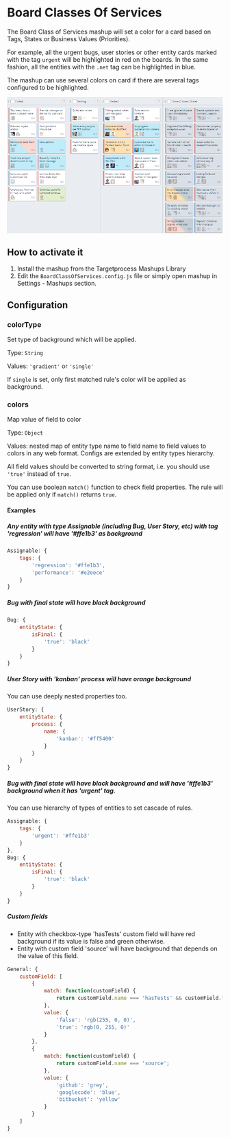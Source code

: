 # Board Classes Of Services

The Board Class of Services mashup will set a color for a card based on Tags, States or Business Values (Priorities).

For example, all the urgent bugs, user stories or other entity cards marked with the tag `urgent` will be highlighted in red on the boards. In the same fashion, all the entities with the `.net` tag can be highlighted in blue.  

The mashup can use several colors on card if there are several tags configured to be highlighted.

![Board Class Of Services](https://github.com/TargetProcess/TP3MashupLibrary/raw/master/Board%20Classes%20Of%20Services/BoardClassOfServices.png)

## How to activate it

1. Install the mashup from the Targetprocess Mashups Library
2. Edit the `BoardClassOfServices.config.js` file or simply open mashup in Settings - Mashups section.

## Configuration

### colorType

Set type of background which will be applied.

Type: `String`

Values: `'gradient'` or `'single'`

If `single` is set, only first matched rule's color will be applied as background.

### colors

Map value of field to color

Type: `Object`

Values: nested map of entity type name to field name to field values to colors in any web format. Configs are extended by entity types hierarchy.

All field values should be converted to string format, i.e. you should use `'true'` instead of `true`.

You can use boolean `match()` function to check field properties. The rule will be applied only if `match()` returns `true`.

#### Examples

##### Any entity with type Assignable (including Bug, User Story, etc) with tag 'regression' will have '#ffe1b3' as background

```js
Assignable: {
    tags: {
        'regression': '#ffe1b3',
        'performance': '#e2eece'
    }
}
```

##### Bug with final state will have black background

```js
Bug: {
    entityState: {
        isFinal: {
            'true': 'black'
        }
    }
}
```

##### User Story with 'kanban' process will have orange background

You can use deeply nested properties too.

```js
UserStory: {
    entityState: {
        process: {
            name: {
                'kanban': '#ff5400'
            }
        }
    }
}
```

##### Bug with final state will have black background and will have '#ffe1b3' background when it has 'urgent' tag.

You can use hierarchy of types of entities to set cascade of rules.

```js
Assignable: {
    tags: {
        'urgent': '#ffe1b3'
    }
},
Bug: {
    entityState: {
        isFinal: {
            'true': 'black'
        }
    }
}
```

##### Custom fields

- Entity with checkbox-type 'hasTests' custom field will have red background if its value is false and green otherwise.
- Entity with custom field 'source' will have background that depends on the value of this field.

```js
General: {
    customField: [
        {
            match: function(customField) {
                return customField.name === 'hasTests' && customField.type.toLowerCase() === 'checkbox';
            },
            value: {
                'false': 'rgb(255, 0, 0)',
                'true': 'rgb(0, 255, 0)'
            }
        },
        {
            match: function(customField) {
                return customField.name === 'source';
            },
            value: {
                'github': 'grey',
                'googlecode': 'blue',
                'bitbucket': 'yellow'
            }
        }
    ]
}
```
